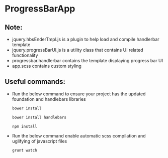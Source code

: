 # ProgressBarApp
## Note:
* jquery.hbsEnderTmpl.js is a plugin to help load and compile handlerbar template
* jquery.progressBarUI.js is a utility class that contains UI related functionality
* progressbar.handlerbar contains the template displaying progress bar UI
* app.scss contains custom styling


## Useful commands:
* Run the below command to ensure your project has the updated foundation and handlebars libraries
	
	```bash
	bower install
	```

	```bash
	bower install handlebars
	```

	```bash
	npm install
	```

* Run the below command enable automatic scss compilation and uglifying of javascript files
	
	```bash
	grunt watch
	```